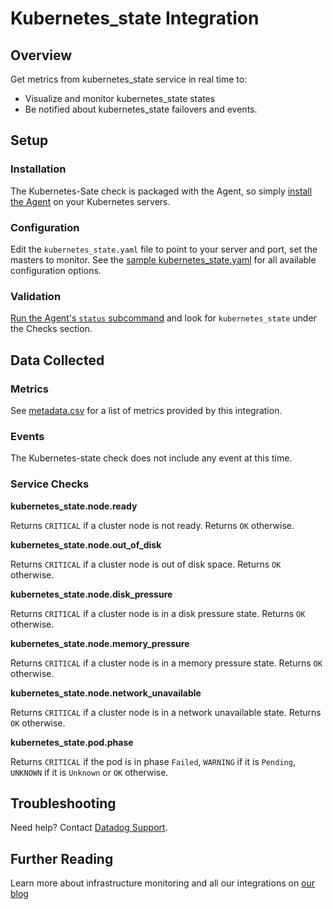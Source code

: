 # Kubernetes_state Integration

## Overview

Get metrics from kubernetes_state service in real time to:

* Visualize and monitor kubernetes_state states
* Be notified about kubernetes_state failovers and events.

## Setup
### Installation

The Kubernetes-Sate check is packaged with the Agent, so simply [install the Agent][1] on your Kubernetes servers.

### Configuration

Edit the `kubernetes_state.yaml` file to point to your server and port, set the masters to monitor. See the [sample kubernetes_state.yaml][2] for all available configuration options.

### Validation

[Run the Agent's `status` subcommand][3] and look for `kubernetes_state` under the Checks section.

## Data Collected
### Metrics
See [metadata.csv][4] for a list of metrics provided by this integration.

### Events
The Kubernetes-state check does not include any event at this time.

### Service Checks
**kubernetes_state.node.ready**

Returns `CRITICAL` if a cluster node is not ready.
Returns `OK` otherwise.

**kubernetes_state.node.out_of_disk**

Returns `CRITICAL` if a cluster node is out of disk space.
Returns `OK` otherwise.

**kubernetes_state.node.disk_pressure**

Returns `CRITICAL` if a cluster node is in a disk pressure state.
Returns `OK` otherwise.

**kubernetes_state.node.memory_pressure**

Returns `CRITICAL` if a cluster node is in a memory pressure state.
Returns `OK` otherwise.

**kubernetes_state.node.network_unavailable**

Returns `CRITICAL` if a cluster node is in a network unavailable state.
Returns `OK` otherwise.

**kubernetes_state.pod.phase**

Returns `CRITICAL` if the pod is in phase `Failed`, `WARNING` if it is `Pending`, `UNKNOWN` if it is `Unknown` or `OK` otherwise.

## Troubleshooting
Need help? Contact [Datadog Support][5].

## Further Reading
Learn more about infrastructure monitoring and all our integrations on [our blog][6]


[1]: https://app.datadoghq.com/account/settings#agent
[2]: https://github.com/DataDog/integrations-core/blob/master/kubernetes_state/conf.yaml.example
[3]: https://docs.datadoghq.com/agent/faq/agent-commands/#agent-status-and-information
[4]: https://github.com/DataDog/integrations-core/blob/master/kubernetes_state/metadata.csv
[5]: http://docs.datadoghq.com/help/
[6]: https://www.datadoghq.com/blog/

